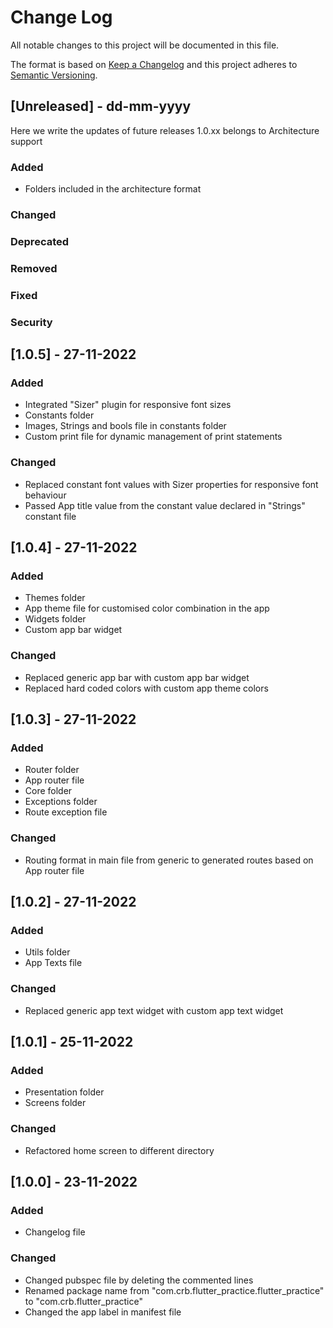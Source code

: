 # Change Log
All notable changes to this project will be documented in this file.

The format is based on [Keep a Changelog](http://keepachangelog.com/)
and this project adheres to [Semantic Versioning](http://semver.org/).

## [Unreleased] - dd-mm-yyyy
Here we write the updates of future releases
1.0.xx belongs to Architecture support
### Added
- Folders included in the architecture format

### Changed

### Deprecated

### Removed

### Fixed

### Security


## [1.0.5] - 27-11-2022

### Added
- Integrated "Sizer" plugin for responsive font sizes
- Constants folder
- Images, Strings and bools file in constants folder
- Custom print file for dynamic management of print statements

### Changed
- Replaced constant font values with Sizer properties for responsive font behaviour
- Passed App title value from the constant value declared in "Strings" constant file


## [1.0.4] - 27-11-2022

### Added
- Themes folder
- App theme file for customised color combination in the app
- Widgets folder
- Custom app bar widget

### Changed
- Replaced generic app bar with custom app bar widget
- Replaced hard coded colors with custom app theme colors


## [1.0.3] - 27-11-2022

### Added
- Router folder
- App router file
- Core folder
- Exceptions folder
- Route exception file

### Changed
- Routing format in main file from generic to generated routes based on App router file


## [1.0.2] - 27-11-2022

### Added
- Utils folder
- App Texts file

### Changed
- Replaced generic app text widget with custom app text widget


## [1.0.1] - 25-11-2022

### Added
- Presentation folder
- Screens folder

### Changed
- Refactored home screen to different directory


## [1.0.0] - 23-11-2022

### Added
- Changelog file

### Changed
- Changed pubspec file by deleting the commented lines
- Renamed package name from "com.crb.flutter_practice.flutter_practice" to "com.crb.flutter_practice"
- Changed the app label in manifest file